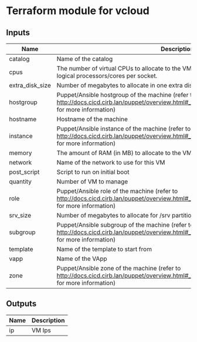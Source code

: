 # Terraform module for vcloud

<!-- BEGINNING OF PRE-COMMIT-TERRAFORM DOCS HOOK -->
## Inputs

| Name | Description | Type | Default | Required |
|------|-------------|:----:|:-----:|:-----:|
| catalog | Name of the catalog | string | `"PUBLIC-CAT"` | no |
| cpus | The number of virtual CPUs to allocate to the VM. Socket count is a result of: virtual logical processors/cores per socket. | number | `"1"` | no |
| extra\_disk\_size | Number of megabytes to allocate in one extra disk | number | `"0"` | no |
| hostgroup | Puppet/Ansible hostgroup of the machine (refer to http://docs.cicd.cirb.lan/puppet/overview.html#_5_essential_machine_code_facts_code for more information) | string | n/a | yes |
| hostname | Hostname of the machine | string | n/a | yes |
| instance | Puppet/Ansible instance of the machine (refer to http://docs.cicd.cirb.lan/puppet/overview.html#_5_essential_machine_code_facts_code for more information) | string | n/a | yes |
| memory | The amount of RAM (in MB) to allocate to the VM | number | `"1024"` | no |
| network | Name of the network to use for this VM | string | n/a | yes |
| post\_script | Script to run on initial boot | string | `""` | no |
| quantity | Number of VM to manage | number | `"1"` | no |
| role | Puppet/Ansible role of the machine (refer to http://docs.cicd.cirb.lan/puppet/overview.html#_5_essential_machine_code_facts_code for more information) | string | n/a | yes |
| srv\_size | Number of megabytes to allocate for /srv partition | number | `"10240"` | no |
| subgroup | Puppet/Ansible subgroup of the machine (refer to http://docs.cicd.cirb.lan/puppet/overview.html#_5_essential_machine_code_facts_code for more information) | string | `""` | no |
| template | Name of the template to start from | string | `"RHEL7.7_Template_v_3.0.1"` | no |
| vapp | Name of the VApp | string | n/a | yes |
| zone | Puppet/Ansible zone of the machine (refer to http://docs.cicd.cirb.lan/puppet/overview.html#_5_essential_machine_code_facts_code for more information) | string | n/a | yes |

## Outputs

| Name | Description |
|------|-------------|
| ip | VM Ips |

<!-- END OF PRE-COMMIT-TERRAFORM DOCS HOOK -->
